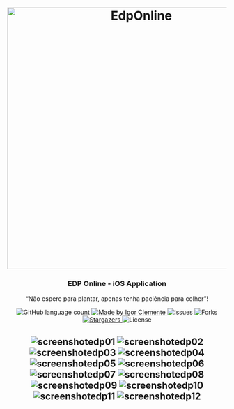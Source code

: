 <h1 align="center">
    <img alt="EdpOnline" src="wallpapers/edp_wallpaper.jpg" width="600px" />
</h1>

<h3 align="center">
  EDP Online - iOS Application
</h3>

<p align="center">“Não espere para plantar, apenas tenha paciência para colher”!</blockquote>

<p align="center">
  <img alt="GitHub language count" src="https://img.shields.io/github/languages/count/IgorClemente/edp-online?color=%2304D361">

  <a href="https://rocketseat.com.br">
    <img alt="Made by Igor Clemente" src="https://img.shields.io/badge/made%20by-Igor Clemente-%2304D361">
  </a>

  <img alt="Issues" src="https://img.shields.io/github/issues/IgorClemente/edp-online">

  <img alt="Forks" src="https://img.shields.io/github/forks/IgorClemente/edp-online">

  <a href="https://github.com/IgorClemente/edp-online/stargazers">
    <img alt="Stargazers" src="https://img.shields.io/github/stars/IgorClemente/edp-online">
  </a>

  <img alt="License" src="https://img.shields.io/github/license/IgorClemente/edp-online">
</p>

<h2 align="center">

![screenshotedp01](https://github.com/IgorClemente/EDP-ONLINE/blob/master/screenshots/screenshotedp01.png)
![screenshotedp02](https://github.com/IgorClemente/EDP-ONLINE/blob/master/screenshots/screenshotedp02.png)
![screenshotedp03](https://github.com/IgorClemente/EDP-ONLINE/blob/master/screenshots/screenshotedp03.png)
![screenshotedp04](https://github.com/IgorClemente/EDP-ONLINE/blob/master/screenshots/screenshotedp04.png)
![screenshotedp05](https://github.com/IgorClemente/EDP-ONLINE/blob/master/screenshots/screenshotedp05.png)
![screenshotedp06](https://github.com/IgorClemente/EDP-ONLINE/blob/master/screenshots/screenshotedp06.png)
![screenshotedp07](https://github.com/IgorClemente/EDP-ONLINE/blob/master/screenshots/screenshotedp07.png)
![screenshotedp08](https://github.com/IgorClemente/EDP-ONLINE/blob/master/screenshots/screenshotedp08.png)
![screenshotedp09](https://github.com/IgorClemente/EDP-ONLINE/blob/master/screenshots/screenshotedp09.png)
![screenshotedp10](https://github.com/IgorClemente/EDP-ONLINE/blob/master/screenshots/screenshotedp10.png)
![screenshotedp11](https://github.com/IgorClemente/EDP-ONLINE/blob/master/screenshots/screenshotedp11.png)
![screenshotedp12](https://github.com/IgorClemente/EDP-ONLINE/blob/master/screenshots/screenshotedp12.png)

</h2>
